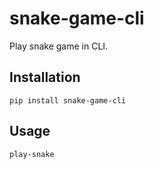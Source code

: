 # snake-game-cli

Play snake game in CLI.

## Installation

```shell
pip install snake-game-cli
```

## Usage

```shell
play-snake
```
